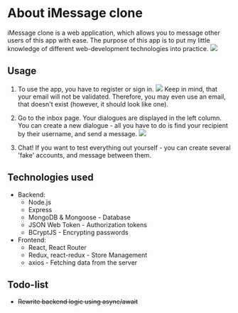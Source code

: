 # About iMessage clone

iMessage clone is a web application, which allows you to message other users of this app with ease. The purpose of this app is to put my little knowledge of different web-development technologies into practice. 
![](../assets/full.png)

## Usage
1. To use the app, you have to register or sign in.
![](../assets/register.png)
Keep in mind, that your email will not be validated. Therefore, you may even use an email, that doesn't exist (however, it should look like one).

2. Go to the inbox page. Your dialogues are displayed in the left column. You can create a new dialogue - all you have to do is find your recipient by their username, and send a message.
![](../assets/find.png)

3. Chat! If you want to test everything out yourself - you can create several 'fake' accounts, and message between them.

## Technologies used

 - Backend:
	 * Node.js
	 * Express
	 * MongoDB & Mongoose - Database
	 * JSON Web Token - Authorization tokens
	 * BCryptJS - Encrypting passwords
- Frontend:
	* React, React Router
	* Redux, react-redux - Store Management
	* axios - Fetching data from the server

## Todo-list
* ~~Rewrite backend logic using async/await~~